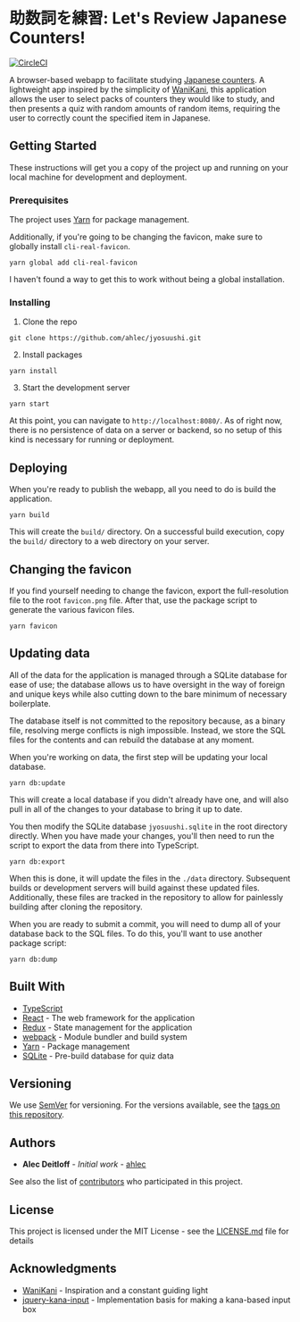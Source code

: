 # 助数詞を練習: Let's Review Japanese Counters!

[![CircleCI](https://circleci.com/gh/ahlec/jyosuushi.svg?style=svg)](https://circleci.com/gh/ahlec/jyosuushi)

A browser-based webapp to facilitate studying [Japanese counters](https://en.wikipedia.org/wiki/Japanese_counter_word). A lightweight app inspired by the simplicity of [WaniKani](https://www.wanikani.com/), this application allows the user to select packs of counters they would like to study, and then presents a quiz with random amounts of random items, requiring the user to correctly count the specified item in Japanese.

## Getting Started

These instructions will get you a copy of the project up and running on your local machine for development and deployment.

### Prerequisites

The project uses [Yarn](https://yarnpkg.com/) for package management.

Additionally, if you're going to be changing the favicon, make sure to globally install `cli-real-favicon`.

```
yarn global add cli-real-favicon
```

I haven't found a way to get this to work without being a global installation.

### Installing

1. Clone the repo

```
git clone https://github.com/ahlec/jyosuushi.git
```

2. Install packages

```
yarn install
```

3. Start the development server

```
yarn start
```

At this point, you can navigate to `http://localhost:8080/`. As of right now, there is no persistence of data on a server or backend, so no setup of this kind is necessary for running or deployment.

## Deploying

When you're ready to publish the webapp, all you need to do is build the application.

```
yarn build
```

This will create the `build/` directory. On a successful build execution, copy the `build/` directory to a web directory on your server.

## Changing the favicon

If you find yourself needing to change the favicon, export the full-resolution file to the root `favicon.png` file. After that, use the package script to generate the various favicon files.

```
yarn favicon
```

## Updating data

All of the data for the application is managed through a SQLite database for ease of use; the database allows us to have oversight in the way of foreign and unique keys while also cutting down to the bare minimum of necessary boilerplate.

The database itself is not committed to the repository because, as a binary file, resolving merge conflicts is nigh impossible. Instead, we store the SQL files for the contents and can rebuild the database at any moment.

When you're working on data, the first step will be updating your local database.

```
yarn db:update
```

This will create a local database if you didn't already have one, and will also pull in all of the changes to your database to bring it up to date.

You then modify the SQLite database `jyosuushi.sqlite` in the root directory directly. When you have made your changes, you'll then need to run the script to export the data from there into TypeScript.

```
yarn db:export
```

When this is done, it will update the files in the `./data` directory. Subsequent builds or development servers will build against these updated files. Additionally, these files are tracked in the repository to allow for painlessly building after cloning the repository.

When you are ready to submit a commit, you will need to dump all of your database back to the SQL files. To do this, you'll want to use another package script:

```
yarn db:dump
```

## Built With

- [TypeScript](https://www.typescriptlang.org/)
- [React](https://reactjs.org/) - The web framework for the application
- [Redux](https://redux.js.org/) - State management for the application
- [webpack](https://webpack.js.org/) - Module bundler and build system
- [Yarn](https://yarnpkg.com/) - Package management
- [SQLite](https://www.sqlite.org/index.html) - Pre-build database for quiz data

## Versioning

We use [SemVer](http://semver.org/) for versioning. For the versions available, see the [tags on this repository](https://github.com/ahlec/jyosuushi/tags).

## Authors

- **Alec Deitloff** - _Initial work_ - [ahlec](https://github.com/ahlec)

See also the list of [contributors](https://github.com/ahlec/jyosuushi/contributors) who participated in this project.

## License

This project is licensed under the MIT License - see the [LICENSE.md](LICENSE.md) file for details

## Acknowledgments

- [WaniKani](https://www.wanikani.com/) - Inspiration and a constant guiding light
- [jquery-kana-input](https://github.com/argelius/jquery-kana-input) - Implementation basis for making a kana-based input box
